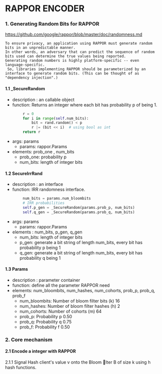 RAPPOR ENCODER
=================
### 1. Generating Random Bits for RAPPOR
https://github.com/google/rappor/blob/master/doc/randomness.md
```
To ensure privacy, an application using RAPPOR must generate random bits in an unpredictable manner. 
In other words, an adversary that can predict the sequence of random bits used can determine the true values being reported.
Generating random numbers is highly platform-specific -- even language-specific.
 So, libraries implementing RAPPOR should be parameterized by an interface to generate random bits. (This can be thought of as "dependency injection".)

```
#### 1.1 _SecureRandom
- description : an callable object
- function: Returns an integer where each bit has probability p of being 1.
```python
        r = 0
        for i in range(self.num_bits):
            bit = rand.random() < p
            r |= (bit << i)  # using bool as int
        return r
```
- args: params
    - params: rappor.Params
- elements: prob_one , num_bits
    - prob_one: probability p
    - num_bits: length of integer bits

#### 1.2 SecureIrrRand
- description : an interface
- function: IRR randomness interface.
```python
        num_bits = params.num_bloombits
        # IRR probabilities
        self.p_gen = _SecureRandom(params.prob_p, num_bits)
        self.q_gen = _SecureRandom(params.prob_q, num_bits)
```
- args: params
    - params: rappor.Params
- elements : num_bits, p_gen, q_gen
    - num_bits: length of integer bits
    - p_gen: generate a bit string of length num_bits, every bit has probability p being 1
    - q_gen: generate a bit string of length num_bits, every bit has probability q being 1

#### 1.3 Params
- description : parameter container
- function: define all the parameter RAPPOR need
- elements: num_bloombits, num_hashes, num_cohorts, prob_p, prob_q, prob_f
    - num_bloombits: Number of bloom filter bits (k) 16
    - num_hashes: Number of bloom filter hashes (h) 2
    - num_cohorts: Number of cohorts (m) 64
    - prob_p: Probability p 0.50  
    - prob_q: Probability q 0.75   
    - prob_f: Probability f 0.50 

### 2. Core mechanism
#### 2.1  Encode a integer with RAPPOR
2.1.1 Signal
Hash client's value v onto the Bloom lter B of size k using h hash functions.



